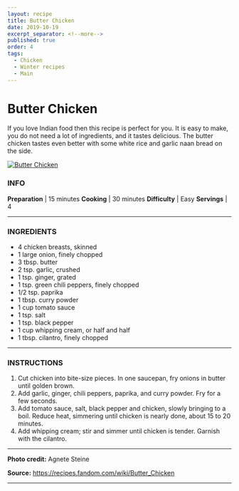 ```yaml
---
layout: recipe
title: Butter Chicken
date: 2019-10-19
excerpt_separator: <!--more-->
published: true
order: 4
tags:
  - Chicken
  - Winter recipes
  - Main
---
```


# Butter Chicken

If you love Indian food then this recipe is perfect for you. It is easy to make, you do not need a lot of ingredients, and it tastes delicious. The butter chicken tastes even better with some white rice and garlic naan bread on the side.

<!--more-->

[![Butter Chicken ](/_uploads/IMG_0003copy.JPG)](/_uploads/IMG_0003copy.JPG)


### INFO

**Preparation** | 15 minutes
**Cooking**     | 30 minutes
**Difficulty**       | Easy
**Servings**         | 4

<hr>

### INGREDIENTS

- 4 chicken breasts, skinned
- 1 large onion, finely chopped
- 3 tbsp. butter
- 2 tsp. garlic, crushed
- 1 tsp. ginger, grated
- 1 tsp. green chili peppers, finely chopped
- 1/2 tsp. paprika
- 1 tbsp. curry powder
- 1 cup tomato sauce
- 1 tsp. salt
- 1 tsp. black pepper
- 1 cup whipping cream, or half and half
- 1 tbsp. cilantro, finely chopped

<hr>

### INSTRUCTIONS

1.	Cut chicken into bite-size pieces. In one saucepan, fry onions in butter until golden brown.
2.	Add garlic, ginger, chili peppers, paprika, and curry powder. Fry for a few seconds.
3.	Add tomato sauce, salt, black pepper and chicken, slowly bringing to a boil. Reduce heat, simmering until chicken is nearly done, about 15 to 20 minutes.
4.	Add whipping cream; stir and simmer until chicken is tender. Garnish with the cilantro.

<hr>

**Photo credit:** Agnete Steine

**Source:** https://recipes.fandom.com/wiki/Butter_Chicken

<hr>
